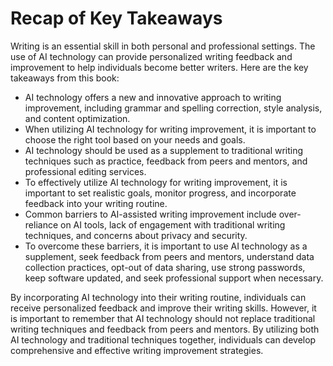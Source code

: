 Recap of Key Takeaways
==================================

Writing is an essential skill in both personal and professional settings. The use of AI technology can provide personalized writing feedback and improvement to help individuals become better writers. Here are the key takeaways from this book:

* AI technology offers a new and innovative approach to writing improvement, including grammar and spelling correction, style analysis, and content optimization.
* When utilizing AI technology for writing improvement, it is important to choose the right tool based on your needs and goals.
* AI technology should be used as a supplement to traditional writing techniques such as practice, feedback from peers and mentors, and professional editing services.
* To effectively utilize AI technology for writing improvement, it is important to set realistic goals, monitor progress, and incorporate feedback into your writing routine.
* Common barriers to AI-assisted writing improvement include over-reliance on AI tools, lack of engagement with traditional writing techniques, and concerns about privacy and security.
* To overcome these barriers, it is important to use AI technology as a supplement, seek feedback from peers and mentors, understand data collection practices, opt-out of data sharing, use strong passwords, keep software updated, and seek professional support when necessary.

By incorporating AI technology into their writing routine, individuals can receive personalized feedback and improve their writing skills. However, it is important to remember that AI technology should not replace traditional writing techniques and feedback from peers and mentors. By utilizing both AI technology and traditional techniques together, individuals can develop comprehensive and effective writing improvement strategies.
